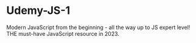 # Udemy-JS-1
Modern JavaScript from the beginning - all the way up to JS expert level! THE must-have JavaScript resource in 2023.
